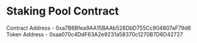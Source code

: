 # Staking Pool Contract

Contract Address - 0xa7B6Bfea9AA15BAAb528DbD755Cc904807aF79d6
Token Address - 0xaa070c4DdF63A2e9231a58370c1270B7D6D42727
